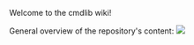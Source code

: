 Welcome to the cmdlib wiki!

General overview of the repository's content:
![](https://cernbox.cern.ch/index.php/s/9TrcxMrpw654n0u/download)